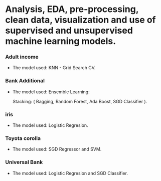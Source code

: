 #  Analysis, EDA, pre-processing, clean data, visualization and use of supervised and unsupervised machine learning models.



###  Adult income
* The model used: KNN - Grid Search CV.

### Bank Additional 
* The model used: Ensemble Learning:

  Stacking: ( Bagging,
              Random Forest,
              Ada Boost,
              SGD Classifier
            ).

### iris
* The model used: Logistic Regresion.

### Toyota corolla 
* The model used: SGD Regressor and SVM.

### Universal Bank
* The model used: Logistic Regresion and SGD Classifier.

